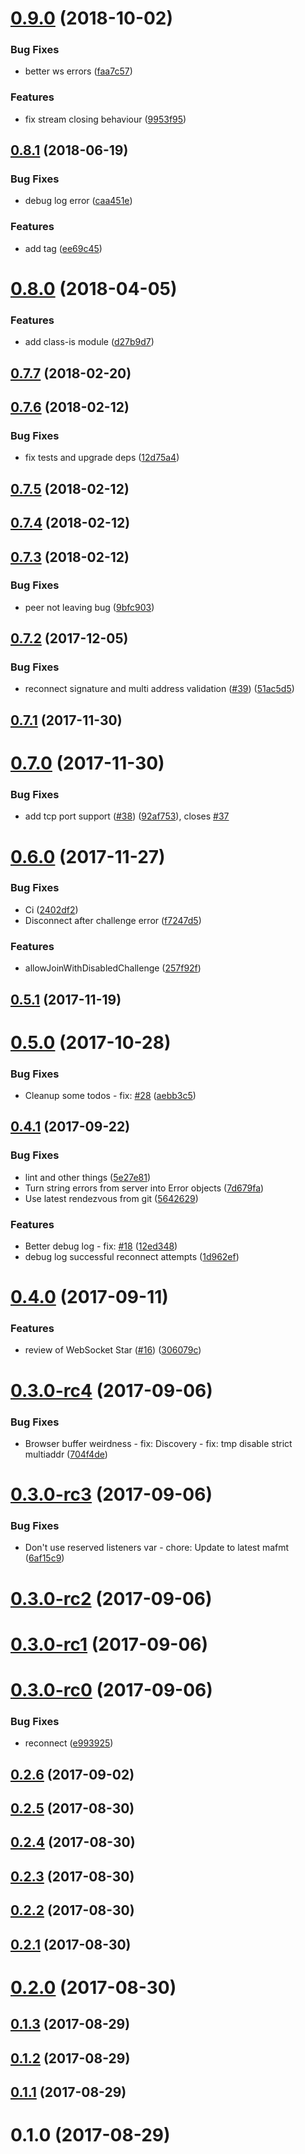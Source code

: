 <a name="0.9.0"></a>
# [0.9.0](https://github.com/libp2p/js-libp2p-websocket-star/compare/v0.8.1...v0.9.0) (2018-10-02)


### Bug Fixes

* better ws errors ([faa7c57](https://github.com/libp2p/js-libp2p-websocket-star/commit/faa7c57))


### Features

* fix stream closing behaviour ([9953f95](https://github.com/libp2p/js-libp2p-websocket-star/commit/9953f95))



<a name="0.8.1"></a>
## [0.8.1](https://github.com/libp2p/js-libp2p-websocket-star/compare/v0.8.0...v0.8.1) (2018-06-19)


### Bug Fixes

* debug log error ([caa451e](https://github.com/libp2p/js-libp2p-websocket-star/commit/caa451e))


### Features

* add tag ([ee69c45](https://github.com/libp2p/js-libp2p-websocket-star/commit/ee69c45))



<a name="0.8.0"></a>
# [0.8.0](https://github.com/libp2p/js-libp2p-websocket-star/compare/v0.7.7...v0.8.0) (2018-04-05)


### Features

* add class-is module ([d27b9d7](https://github.com/libp2p/js-libp2p-websocket-star/commit/d27b9d7))



<a name="0.7.7"></a>
## [0.7.7](https://github.com/libp2p/js-libp2p-websocket-star/compare/v0.7.6...v0.7.7) (2018-02-20)



<a name="0.7.6"></a>
## [0.7.6](https://github.com/libp2p/js-libp2p-websocket-star/compare/v0.7.5...v0.7.6) (2018-02-12)


### Bug Fixes

* fix tests and upgrade deps ([12d75a4](https://github.com/libp2p/js-libp2p-websocket-star/commit/12d75a4))



<a name="0.7.5"></a>
## [0.7.5](https://github.com/libp2p/js-libp2p-websocket-star/compare/v0.7.4...v0.7.5) (2018-02-12)



<a name="0.7.4"></a>
## [0.7.4](https://github.com/libp2p/js-libp2p-websocket-star/compare/v0.7.3...v0.7.4) (2018-02-12)



<a name="0.7.3"></a>
## [0.7.3](https://github.com/libp2p/js-libp2p-websocket-star/compare/v0.7.2...v0.7.3) (2018-02-12)


### Bug Fixes

* peer not leaving bug ([9bfc903](https://github.com/libp2p/js-libp2p-websocket-star/commit/9bfc903))



<a name="0.7.2"></a>
## [0.7.2](https://github.com/libp2p/js-libp2p-websocket-star/compare/v0.7.1...v0.7.2) (2017-12-05)


### Bug Fixes

* reconnect signature and multi address validation ([#39](https://github.com/libp2p/js-libp2p-websocket-star/issues/39)) ([51ac5d5](https://github.com/libp2p/js-libp2p-websocket-star/commit/51ac5d5))



<a name="0.7.1"></a>
## [0.7.1](https://github.com/libp2p/js-libp2p-websocket-star/compare/v0.7.0...v0.7.1) (2017-11-30)



<a name="0.7.0"></a>
# [0.7.0](https://github.com/libp2p/js-libp2p-websocket-star/compare/v0.6.0...v0.7.0) (2017-11-30)


### Bug Fixes

* add tcp port support ([#38](https://github.com/libp2p/js-libp2p-websocket-star/issues/38)) ([92af753](https://github.com/libp2p/js-libp2p-websocket-star/commit/92af753)), closes [#37](https://github.com/libp2p/js-libp2p-websocket-star/issues/37)



<a name="0.6.0"></a>
# [0.6.0](https://github.com/libp2p/js-libp2p-websocket-star/compare/v0.5.1...v0.6.0) (2017-11-27)


### Bug Fixes

* Ci ([2402df2](https://github.com/libp2p/js-libp2p-websocket-star/commit/2402df2))
* Disconnect after challenge error ([f7247d5](https://github.com/libp2p/js-libp2p-websocket-star/commit/f7247d5))


### Features

* allowJoinWithDisabledChallenge ([257f92f](https://github.com/libp2p/js-libp2p-websocket-star/commit/257f92f))



<a name="0.5.1"></a>
## [0.5.1](https://github.com/libp2p/js-libp2p-websocket-star/compare/v0.5.0...v0.5.1) (2017-11-19)



<a name="0.5.0"></a>
# [0.5.0](https://github.com/libp2p/js-libp2p-websocket-star/compare/v0.4.1...v0.5.0) (2017-10-28)


### Bug Fixes

* Cleanup some todos - fix: [#28](https://github.com/libp2p/js-libp2p-websocket-star/issues/28) ([aebb3c5](https://github.com/libp2p/js-libp2p-websocket-star/commit/aebb3c5))



<a name="0.4.1"></a>
## [0.4.1](https://github.com/libp2p/js-libp2p-websocket-star/compare/v0.4.0...v0.4.1) (2017-09-22)


### Bug Fixes

* lint and other things ([5e27e81](https://github.com/libp2p/js-libp2p-websocket-star/commit/5e27e81))
* Turn string errors from server into Error objects ([7d679fa](https://github.com/libp2p/js-libp2p-websocket-star/commit/7d679fa))
* Use latest rendezvous from git ([5642629](https://github.com/libp2p/js-libp2p-websocket-star/commit/5642629))


### Features

* Better debug log - fix: [#18](https://github.com/libp2p/js-libp2p-websocket-star/issues/18) ([12ed348](https://github.com/libp2p/js-libp2p-websocket-star/commit/12ed348))
* debug log successful reconnect attempts ([1d962ef](https://github.com/libp2p/js-libp2p-websocket-star/commit/1d962ef))



<a name="0.4.0"></a>
# [0.4.0](https://github.com/libp2p/js-libp2p-websocket-star/compare/v0.3.0-rc4...v0.4.0) (2017-09-11)


### Features

* review of WebSocket Star ([#16](https://github.com/libp2p/js-libp2p-websocket-star/issues/16)) ([306079c](https://github.com/libp2p/js-libp2p-websocket-star/commit/306079c))



<a name="0.3.0-rc4"></a>
# [0.3.0-rc4](https://github.com/libp2p/js-libp2p-websocket-star/compare/v0.3.0-rc3...v0.3.0-rc4) (2017-09-06)


### Bug Fixes

* Browser buffer weirdness - fix: Discovery - fix: tmp disable strict multiaddr ([704f4de](https://github.com/libp2p/js-libp2p-websocket-star/commit/704f4de))



<a name="0.3.0-rc3"></a>
# [0.3.0-rc3](https://github.com/libp2p/js-libp2p-websocket-star/compare/v0.3.0-rc2...v0.3.0-rc3) (2017-09-06)


### Bug Fixes

* Don't use reserved listeners var - chore: Update to latest mafmt ([6af15c9](https://github.com/libp2p/js-libp2p-websocket-star/commit/6af15c9))



<a name="0.3.0-rc2"></a>
# [0.3.0-rc2](https://github.com/libp2p/js-libp2p-websocket-star/compare/v0.3.0-rc1...v0.3.0-rc2) (2017-09-06)



<a name="0.3.0-rc1"></a>
# [0.3.0-rc1](https://github.com/libp2p/js-libp2p-websocket-star/compare/v0.3.0-rc0...v0.3.0-rc1) (2017-09-06)



<a name="0.3.0-rc0"></a>
# [0.3.0-rc0](https://github.com/libp2p/js-libp2p-websocket-star/compare/v0.2.6...v0.3.0-rc0) (2017-09-06)


### Bug Fixes

* reconnect ([e993925](https://github.com/libp2p/js-libp2p-websocket-star/commit/e993925))



<a name="0.2.6"></a>
## [0.2.6](https://github.com/libp2p/js-libp2p-websocket-star/compare/v0.2.5...v0.2.6) (2017-09-02)



<a name="0.2.5"></a>
## [0.2.5](https://github.com/libp2p/js-libp2p-websocket-star/compare/v0.2.4...v0.2.5) (2017-08-30)



<a name="0.2.4"></a>
## [0.2.4](https://github.com/libp2p/js-libp2p-websocket-star/compare/v0.2.3...v0.2.4) (2017-08-30)



<a name="0.2.3"></a>
## [0.2.3](https://github.com/libp2p/js-libp2p-websocket-star/compare/v0.2.2...v0.2.3) (2017-08-30)



<a name="0.2.2"></a>
## [0.2.2](https://github.com/libp2p/js-libp2p-websocket-star/compare/v0.2.1...v0.2.2) (2017-08-30)



<a name="0.2.1"></a>
## [0.2.1](https://github.com/libp2p/js-libp2p-websocket-star/compare/v0.2.0...v0.2.1) (2017-08-30)



<a name="0.2.0"></a>
# [0.2.0](https://github.com/libp2p/js-libp2p-websocket-star/compare/v0.1.3...v0.2.0) (2017-08-30)



<a name="0.1.3"></a>
## [0.1.3](https://github.com/libp2p/js-libp2p-websocket-star/compare/v0.1.2...v0.1.3) (2017-08-29)



<a name="0.1.2"></a>
## [0.1.2](https://github.com/libp2p/js-libp2p-websocket-star/compare/v0.1.1...v0.1.2) (2017-08-29)



<a name="0.1.1"></a>
## [0.1.1](https://github.com/libp2p/js-libp2p-websocket-star/compare/v0.1.0...v0.1.1) (2017-08-29)



<a name="0.1.0"></a>
# 0.1.0 (2017-08-29)



